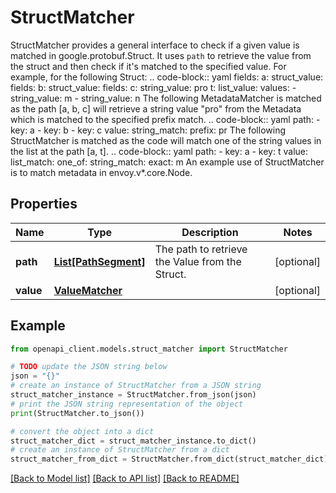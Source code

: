 # StructMatcher

StructMatcher provides a general interface to check if a given value is matched in google.protobuf.Struct. It uses ``path`` to retrieve the value from the struct and then check if it's matched to the specified value. For example, for the following Struct: .. code-block:: yaml fields: a: struct_value: fields: b: struct_value: fields: c: string_value: pro t: list_value: values: - string_value: m - string_value: n The following MetadataMatcher is matched as the path [a, b, c] will retrieve a string value \"pro\" from the Metadata which is matched to the specified prefix match. .. code-block:: yaml path: - key: a - key: b - key: c value: string_match: prefix: pr The following StructMatcher is matched as the code will match one of the string values in the list at the path [a, t]. .. code-block:: yaml path: - key: a - key: t value: list_match: one_of: string_match: exact: m An example use of StructMatcher is to match metadata in envoy.v*.core.Node.

## Properties

Name | Type | Description | Notes
------------ | ------------- | ------------- | -------------
**path** | [**List[PathSegment]**](PathSegment.md) | The path to retrieve the Value from the Struct. | [optional] 
**value** | [**ValueMatcher**](ValueMatcher.md) |  | [optional] 

## Example

```python
from openapi_client.models.struct_matcher import StructMatcher

# TODO update the JSON string below
json = "{}"
# create an instance of StructMatcher from a JSON string
struct_matcher_instance = StructMatcher.from_json(json)
# print the JSON string representation of the object
print(StructMatcher.to_json())

# convert the object into a dict
struct_matcher_dict = struct_matcher_instance.to_dict()
# create an instance of StructMatcher from a dict
struct_matcher_from_dict = StructMatcher.from_dict(struct_matcher_dict)
```
[[Back to Model list]](../README.md#documentation-for-models) [[Back to API list]](../README.md#documentation-for-api-endpoints) [[Back to README]](../README.md)


